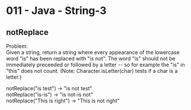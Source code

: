 011 - Java - String-3
=====================

notReplace
----------

Problem:  
Given a string, return a string where every appearance of the lowercase word "is" has been replaced with "is not". The word "is" should not be immediately preceeded or followed by a letter -- so for example the "is" in "this" does not count. (Note: Character.isLetter(char) tests if a char is a letter.) 
>
notReplace("is test") → "is not test"  
notReplace("is-is") → "is not-is not"  
notReplace("This is right") → "This is not right"  